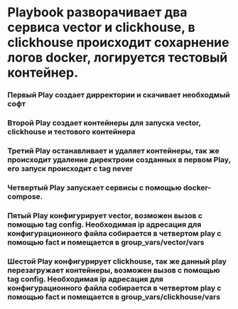 # Playbook разворачивает два сервиса vector и clickhouse, в clickhouse происходит сохарнение логов docker, логируется тестовый контейнер.

### Первый Play создает дирректории и скачивает необходмый софт

### Второй  Play создает контейнеры для запуска vector, clickhouse и тестового контейнера

### Третий Play останавливает и удаляет  контейнеры, так же происходит удаление директроии созданных в первом Play, его запуск происходит с tag never

### Четвертый Play запускает сервисы с помощью docker-compose.

### Пятый Play конфигурирует vector, возможен вызов с помощью tag config. Необходимая ip адресация для конфигурационного файла собирается в четвертом play с помощью fact и помещается в group_vars/vector/vars

### Шестой Play конфигурирует clickhouse, так же данный play перезагружает контейнеры, возможен вызов с помощью tag config. Необходимая ip адресация для конфигурационного файла собирается в четвертом play с помощью fact и помещается в group_vars/clickhouse/vars

